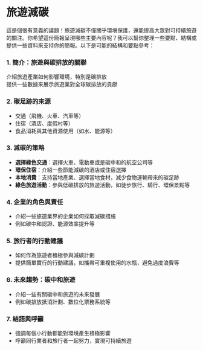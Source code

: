 # 旅遊減碳
這是個很有意義的議題！旅遊減碳不僅關乎環境保護，還能提高大眾對可持續旅遊的關注。你希望這份簡報呈現哪些主要內容呢？我可以幫你整理一些要點、結構或提供一些資料來支持你的簡報。以下是可能的結構和要點參考：

### 1. **簡介：旅遊與碳排放的關聯**
   介紹旅遊產業如何影響環境，特別是碳排放\
   提供一些數據來展示旅遊業對全球碳排放的貢獻

### 2. **碳足跡的來源**
   - 交通（飛機、火車、汽車等）
   - 住宿（酒店、度假村等）
   - 食品消耗與其他資源使用（如水、能源等）
   
### 3. **減碳的策略**
   - **選擇綠色交通**：選擇火車、電動車或是碳中和的航空公司等
   - **環保住宿**：介紹一些節能減碳的酒店或住宿選擇
   - **本地消費**：支持當地產業、選擇當地食材，減少食物運輸帶來的碳足跡
   - **綠色旅遊活動**：參與低碳排放的旅遊活動，如徒步旅行、騎行、環保景點等

### 4. **企業的角色與責任**
   - 介紹一些旅遊業界的企業如何採取減碳措施
   - 例如碳中和認證、能源效率提升等

### 5. **旅行者的行動建議**
   - 如何作為旅遊者積極參與減碳計劃
   - 提供簡單實行的行動建議，如攜帶可重複使用的水瓶，避免過度浪費等

### 6. **未來趨勢：碳中和旅遊**
   - 介紹一些有關碳中和旅遊的未來發展
   - 例如碳排放抵消計劃、數位化票務系統等

### 7. **結語與呼籲**
   - 強調每個小行動都能對環境產生積極影響
   - 呼籲同行業者和旅行者一起努力，實現可持續旅遊
